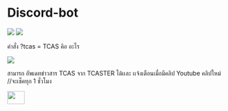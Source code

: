 # Discord-bot




<img src="https://cdn.discordapp.com/attachments/928273696588726312/930120094116352060/tcas.png"></a> 
<img src="https://cdn.discordapp.com/attachments/928273696588726312/930120094116352060/tcas.png"></a> 


คำสั่ง ?tcas = TCAS คิอ อะไร

<img src="https://cdn.discordapp.com/attachments/928273696588726312/930120094116352060/tcas.png"></a> 


สามารถ อัพเดทข่าวสาร TCAS จาก TCASTER ได้เเละ เเจ้งเตือนเมื่อมีคลิป Youtube คลิปใหม่ //จะเช็คทุก 1 ชั่วโมง

<img  height="30" width="40" src="https://cdn.discordapp.com/attachments/928273696588726312/930120101972299786/Screenshot_2022-01-10_222159.png"></a> 

